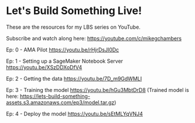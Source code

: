# Let's Build Something Live!

These are the resources for my LBS series on YouTube.

Subscribe and watch along here: https://youtube.com/c/mikegchambers

Ep: 0 - AMA Pilot
https://youtu.be/rHjrDsJI0Dc

Ep: 1 - Setting up a SageMaker Notebook Server
https://youtu.be/XSzDDXoDfV4

Ep: 2 - Getting the data
https://youtu.be/7D_m9GdWMLI

Ep: 3 - Training the model
https://youtu.be/hGu3MbtDrD8
(Trained model is here: https://lets-build-something-assets.s3.amazonaws.com/ep3/model.tar.gz)

Ep: 4 - Deploy the model
https://youtu.be/sEtMLYqVNJ4
